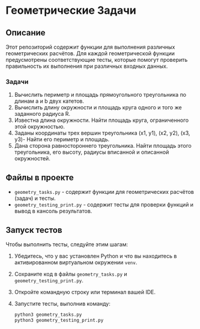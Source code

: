 # Геометрические Задачи

## Описание
Этот репозиторий содержит функции для выполнения различных геометрических расчётов. Для каждой геометрической функции предусмотрены соответствующие тесты, которые помогут проверить правильность их выполнения при различных входных данных.

### Задачи
1. Вычислить периметр и площадь прямоугольного треугольника по длинам а и b двух катетов.
2. Вычислить длину окружности и площадь круга одного и того же заданного радиуса R.
3. Известна длина окружности. Найти площадь круга, ограниченного этой окружностью.
4. Заданы координаты трех вершин треугольника (х1, у1), (х2, у2),
(х3, y3)- Найти его периметр и площадь.
5. Дана сторона равностороннего треугольника. Найти площадь
этого треугольника, его высоту, радиусы вписанной и описанной
окружностей.

## Файлы в проекте
- `geometry_tasks.py` - содержит функции для геометрических расчётов (задач) и тесты.
- `geometry_testing_print.py` - содержит тесты для проверки функций и вывод в кансоль результатов.

## Запуск тестов
Чтобы выполнить тесты, следуйте этим шагам:
1. Убедитесь, что у вас установлен Python и что вы находитесь в активированном виртуальном окружении `venv`.
2. Сохраните код в файлы `geometry_tasks.py` и `geometry_testing_print.py`.
3. Откройте командную строку или терминал вашей IDE.
4. Запустите тесты, выполнив команду:

   ```bash
   python3 geometry_tasks.py
   python3 geometry_testing_print.py

